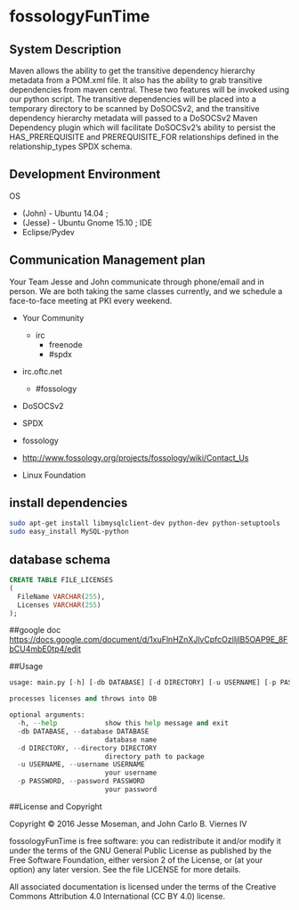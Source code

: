 # fossologyFunTime

## System Description
  Maven allows the ability to get the transitive dependency hierarchy metadata from a POM.xml file.  It also has the ability to grab transitive dependencies from maven central.  These two features will be invoked using our python script.  The transitive dependencies will be placed into a temporary directory to be scanned by DoSOCSv2, and the transitive dependency hierarchy metadata will passed to a DoSOCSv2 Maven Dependency plugin which will facilitate DoSOCSv2’s ability to persist the HAS_PREREQUISITE and PREREQUISITE_FOR relationships defined in the relationship_types SPDX schema.

## Development Environment

OS 
 * (John)   -  Ubuntu 14.04 ; 
 * (Jesse)  -  Ubuntu Gnome 15.10 ;
IDE
* Eclipse/Pydev

## Communication Management plan
Your Team
Jesse and John communicate through phone/email and in person. We are both taking the same classes currently, and we schedule a face-to-face meeting at PKI every weekend.

* Your Community 
  * irc
    * freenode
    * #spdx
* irc.oftc.net
  * #fossology

* DoSOCSv2
* SPDX
* fossology
* http://www.fossology.org/projects/fossology/wiki/Contact_Us
* Linux Foundation



## install dependencies
```bash
sudo apt-get install libmysqlclient-dev python-dev python-setuptools
sudo easy_install MySQL-python
```

## database schema
```sql
CREATE TABLE FILE_LICENSES
(
  FileName VARCHAR(255), 
  Licenses VARCHAR(255)
);

```

##google doc
https://docs.google.com/document/d/1xuFlnHZnXJlvCpfcOzlIjIB5OAP9E_8FbCU4mbE0tp4/edit

##Usage
```python
usage: main.py [-h] [-db DATABASE] [-d DIRECTORY] [-u USERNAME] [-p PASSWORD]

processes licenses and throws into DB

optional arguments:
  -h, --help            show this help message and exit
  -db DATABASE, --database DATABASE
                        database name
  -d DIRECTORY, --directory DIRECTORY
                        directory path to package
  -u USERNAME, --username USERNAME
                        your username
  -p PASSWORD, --password PASSWORD
                        your password
```

##License and Copyright

Copyright © 2016 Jesse Moseman, and John Carlo B. Viernes IV

fossologyFunTime is free software: you can redistribute it and/or modify it under the terms of the GNU General Public License as published by the Free Software Foundation, either version 2 of the License, or (at your option) any later version. See the file LICENSE for more details.

All associated documentation is licensed under the terms of the Creative Commons Attribution 4.0 International (CC BY 4.0) license. 
